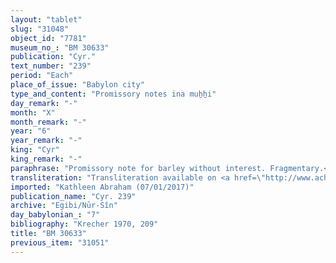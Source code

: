 ```yaml
---
layout: "tablet"
slug: "31048"
object_id: "7781"
museum_no_: "BM 30633"
publication: "Cyr."
text_number: "239"
period: "Each"
place_of_issue: "Babylon city"
type_and_content: "Promissory notes ina muẖẖi"
day_remark: "-"
month: "X"
month_remark: "-"
year: "6"
year_remark: "-"
king: "Cyr"
king_remark: "-"
paraphrase: "Promissory note for barley without interest. Fragmentary.<br /> <strong>B</strong> owes 200(?) kor of barley to <strong>A</strong>, to be delivered without interest (<em>qaqqadu</em>) in Ayyār (II) at the canal in Babylon. The delivery should be in one installment according to the creditor&rsquo;s measure. The document mentions the name of god &Scaron;ama&scaron; but at this point it is broken off. Witnesses.<br /> &nbsp;<br /> <strong>A </strong>= Itti-Marduk-balāṭu/Nab&ucirc;-ahhē-iddin//Egibi; <strong>B </strong>= Anu-ahu-uṣur/Hiṭua"
transliteration: "Transliteration available on <a href=\"http://www.achemenet.com/fr/item/?/sources-textuelles/textes-par-langues-et-ecritures/babylonien/archives-egibi/1670548\" target=\"_blank\">Achemenet</a>"
imported: "Kathleen Abraham (07/01/2017)"
publication_name: "Cyr. 239"
archive: "Egibi/Nūr-Sîn"
day_babylonian_: "7"
bibliography: "Krecher 1970, 209"
title: "BM 30633"
previous_item: "31051"
---
```

